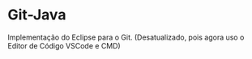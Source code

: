 # Git-Java
Implementação do Eclipse para o Git. (Desatualizado, pois agora uso o Editor de Código VSCode e CMD)
